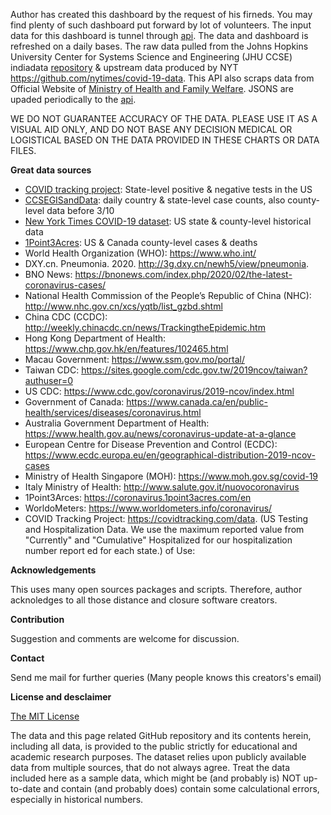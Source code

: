 Author has created this dashboard by the request of his firneds. You may find plenty of such dashboard put forward by lot of volunteers. The input data for this dashboard is tunnel through [api](https://github.com/RamiKrispin/indiadata). The data and dashboard is refreshed on a daily bases. The raw data pulled from the Johns Hopkins University Center for Systems Science and Engineering (JHU CCSE) indiadata [repository](https://github.com/RamiKrispin/indiadata-csv) & upstream data produced by NYT https://github.com/nytimes/covid-19-data. This API also scraps data from Official Website of [Ministry of Health and Family Welfare](https://mohfw.gov.in). JSONS are upaded periodically to the [api](https://github.com/RamiKrispin/indiadata).


WE DO NOT GUARANTEE ACCURACY OF THE DATA. PLEASE USE IT AS A VISUAL AID ONLY, AND DO NOT BASE ANY DECISION MEDICAL OR LOGISTICAL BASED ON THE DATA PROVIDED IN THESE CHARTS OR DATA FILES.

**Great data sources**

* [COVID tracking project](https://covidtracking.com/): State-level positive & negative tests in the US
* [CCSEGISandData](https://github.com/CSSEGISandData/COVID-19/tree/master/csse_covid_19_data/csse_covid_19_daily_reports): daily country & state-level case counts, also county-level data before 3/10
* [New York Times COVID-19 dataset](https://github.com/nytimes/covid-19-data): US state & county-level historical data
* [1Point3Acres](https://coronavirus.1point3acres.com/en): US & Canada county-level cases & deaths
* World Health Organization (WHO): https://www.who.int/ <br>
* DXY.cn. Pneumonia. 2020. http://3g.dxy.cn/newh5/view/pneumonia.  <br>
* BNO News: https://bnonews.com/index.php/2020/02/the-latest-coronavirus-cases/  <br>
* National Health Commission of the People’s Republic of China (NHC): <br>
 http://www.nhc.gov.cn/xcs/yqtb/list_gzbd.shtml <br>
* China CDC (CCDC): http://weekly.chinacdc.cn/news/TrackingtheEpidemic.htm <br>
* Hong Kong Department of Health: https://www.chp.gov.hk/en/features/102465.html <br>
* Macau Government: https://www.ssm.gov.mo/portal/ <br>
* Taiwan CDC: https://sites.google.com/cdc.gov.tw/2019ncov/taiwan?authuser=0 <br>
* US CDC: https://www.cdc.gov/coronavirus/2019-ncov/index.html <br>
* Government of Canada: https://www.canada.ca/en/public-health/services/diseases/coronavirus.html <br>
* Australia Government Department of Health: https://www.health.gov.au/news/coronavirus-update-at-a-glance <br>
* European Centre for Disease Prevention and Control (ECDC): https://www.ecdc.europa.eu/en/geographical-distribution-2019-ncov-cases
* Ministry of Health Singapore (MOH): https://www.moh.gov.sg/covid-19
* Italy Ministry of Health: http://www.salute.gov.it/nuovocoronavirus
* 1Point3Arces: https://coronavirus.1point3acres.com/en
* WorldoMeters: https://www.worldometers.info/coronavirus/
* COVID Tracking Project: https://covidtracking.com/data. (US Testing and Hospitalization Data. We use the maximum reported value from "Currently" and "Cumulative" Hospitalized for our hospitalization number report ed for each state.)
of Use:</b><br>

**Acknowledgements**

This uses many open sources packages and scripts. Therefore, author acknoledges to all those distance and closure software creators.

**Contribution**

Suggestion and comments are welcome for discussion.

**Contact**

Send me mail for further queries (Many people knows this creators's email)

**License and desclaimer**

[The MIT License](https://choosealicense.com/licenses/mit/)

The data and this page related GitHub repository and its contents herein, including all data, is provided to the public strictly for educational and academic research purposes. The dataset relies upon publicly available data from multiple sources, that do not always agree. Treat the data included here as a sample data, which might be (and probably is) NOT up-to-date and contain (and probably does) contain some calculational errors, especially in historical numbers.


